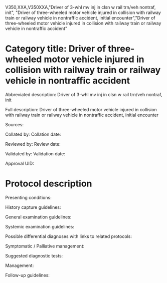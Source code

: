 V350,XXA,V350XXA,"Driver of 3-whl mv inj in clsn w rail trn/veh nontraf, init", "Driver of three-wheeled motor vehicle injured in collision with railway train or railway vehicle in nontraffic accident, initial encounter","Driver of three-wheeled motor vehicle injured in collision with railway train or railway vehicle in nontraffic accident"
# Category title: Driver of three-wheeled motor vehicle injured in collision with railway train or railway vehicle in nontraffic accident

Abbreviated description: Driver of 3-whl mv inj in clsn w rail trn/veh nontraf, init

Full description: Driver of three-wheeled motor vehicle injured in collision with railway train or railway vehicle in nontraffic accident, initial encounter

Sources:

Collated by:
Collation date:

Reviewed by:
Review date:

Validated by:
Validation date:

Approval UID:

# Protocol description

Presenting conditions:

History capture guidelines:

General examination guidelines:

Systemic examination guidelines:

Possible differential diagnoses with links to related protocols:

Symptomatic / Palliative management:

Suggested diagnostic tests:

Management:

Follow-up guidelines:
